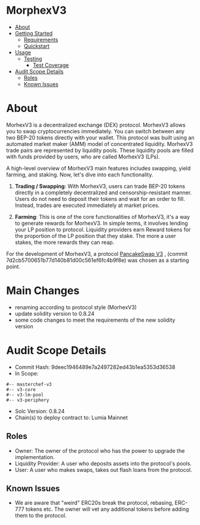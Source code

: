# MorphexV3


- [About](#about)
- [Getting Started](#getting-started)
  - [Requirements](#requirements)
  - [Quickstart](#quickstart)
- [Usage](#usage)
  - [Testing](#testing)
    - [Test Coverage](#test-coverage)
- [Audit Scope Details](#audit-scope-details)
  - [Roles](#roles)
  - [Known Issues](#known-issues)

# About 

MorhexV3 is a decentralized exchange (DEX) protocol. MorhexV3 allows you to swap cryptocurrencies immediately. You can switch between any two BEP-20 tokens directly with your wallet. This protocol was built using an automated market maker (AMM) model of concentrated liquidity. MorhexV3 trade pairs are represented by liquidity pools. These liquidity pools are filled with funds provided by users, who are called MorhexV3 (LPs).

A high-level overview of MorhexV3 main features includes swapping, yield farming, and staking. Now, let's dive into each functionality.

1. **Trading / Swapping**: With MorhexV3, users can trade BEP-20 tokens directly in a completely decentralized and censorship-resistant manner. Users do not need to deposit their tokens and wait for an order to fill. Instead, trades are executed immediately at market prices.

2. **Farming**: This is one of the core functionalities of MorhexV3, it's a way to generate rewards for MorhexV3. In simple terms, it involves lending your LP position to protocol. Liquidity providers earn Reward tokens for the proportion of the LP position that they stake. The more a user stakes, the more rewards they can reap.

For the development of MorhexV3, a protocol [PancakeSwap V3](https://github.com/pancakeswap/pancake-v3-contracts/tree/main/projects) , (commit 7d2cb5700651b77d140b81d00c561ef6fc4b9f8e) was chosen as a starting point.

# Main Changes

- renaming according to protocol style (MorhexV3)
- update solidity version to 0.8.24
- some code changes to meet the requirements of the new solidity version

# Audit Scope Details

- Commit Hash: 9deec1946489e7a2497282ed43b1ea5353d36538
- In Scope:
```
#-- masterchef-v3
#-- v3-core
#-- v3-lm-pool
#-- v3-periphery
```
- Solc Version: 0.8.24
- Chain(s) to deploy contract to: Lumia Mainnet

## Roles

- Owner: The owner of the protocol who has the power to upgrade the implementation. 
- Liquidity Provider: A user who deposits assets into the protocol's pools. 
- User: A user who makes swaps, takes out flash loans from the protocol.

## Known Issues

- We are aware that "weird" ERC20s break the protocol, rebasing, ERC-777 tokens etc. The owner will vet any additional tokens before adding them to the protocol. 
